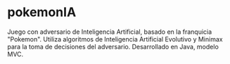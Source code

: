 # pokemonIA
Juego con adversario de Inteligencia Artificial, basado en la franquicia "Pokemon".
Utiliza algoritmos de Inteligencia Artificial Evolutivo y Minimax para la toma de decisiones del adversario.
Desarrollado en Java, modelo MVC.